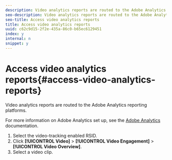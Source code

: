 ```yaml
---
description: Video analytics reports are routed to the Adobe Analytics reporting platforms.
seo-description: Video analytics reports are routed to the Adobe Analytics reporting platforms.
seo-title: Access video analytics reports
title: Access video analytics reports
uuid: c62c9d15-2f2e-435a-86c0-b65ec6129451
index: y
internal: n
snippet: y
---
```


# Access video analytics reports{#access-video-analytics-reports}

Video analytics reports are routed to the Adobe Analytics reporting platforms.

 For more information on Adobe Analytics set up, see the [Adobe Analytics](http://microsite.omniture.com/t2/help/en_US/reference/) documentation. 
1. Select the video-tracking enabled RSID.
1. Click **[!UICONTROL Video]** > **[!UICONTROL Video Engagement]** > **[!UICONTROL Video Overview]**.
1. Select a video clip.
